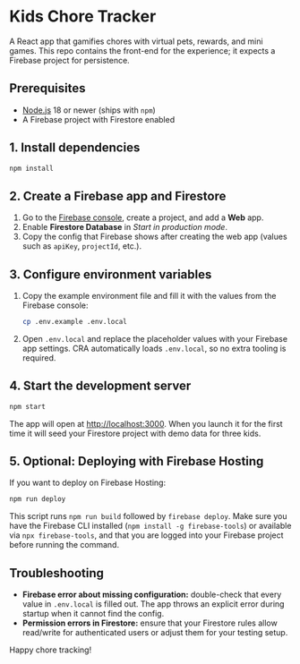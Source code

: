 # Kids Chore Tracker

A React app that gamifies chores with virtual pets, rewards, and mini games. This repo contains the front-end for the experience; it expects a Firebase project for persistence.

## Prerequisites

- [Node.js](https://nodejs.org/) 18 or newer (ships with `npm`)
- A Firebase project with Firestore enabled

## 1. Install dependencies

```bash
npm install
```

## 2. Create a Firebase app and Firestore

1. Go to the [Firebase console](https://console.firebase.google.com/), create a project, and add a **Web** app.
2. Enable **Firestore Database** in *Start in production mode*.
3. Copy the config that Firebase shows after creating the web app (values such as `apiKey`, `projectId`, etc.).

## 3. Configure environment variables

1. Copy the example environment file and fill it with the values from the Firebase console:

   ```bash
   cp .env.example .env.local
   ```

2. Open `.env.local` and replace the placeholder values with your Firebase app settings. CRA automatically loads `.env.local`, so no extra tooling is required.

## 4. Start the development server

```bash
npm start
```

The app will open at [http://localhost:3000](http://localhost:3000). When you launch it for the first time it will seed your Firestore project with demo data for three kids.

## 5. Optional: Deploying with Firebase Hosting

If you want to deploy on Firebase Hosting:

```bash
npm run deploy
```

This script runs `npm run build` followed by `firebase deploy`. Make sure you have the Firebase CLI installed (`npm install -g firebase-tools`) or available via `npx firebase-tools`, and that you are logged into your Firebase project before running the command.

## Troubleshooting

- **Firebase error about missing configuration:** double-check that every value in `.env.local` is filled out. The app throws an explicit error during startup when it cannot find the config.
- **Permission errors in Firestore:** ensure that your Firestore rules allow read/write for authenticated users or adjust them for your testing setup.

Happy chore tracking!
